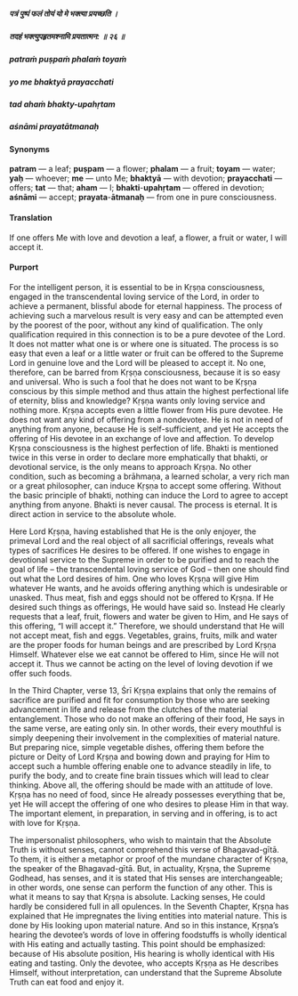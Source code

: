 ##### पत्रं पुष्पं फलं तोयं यो मे भक्त्या प्रयच्छति ।
##### तदहं भक्त्युपहृतमश्नामि प्रयतात्मन: ॥ २६ ॥

##### patraṁ puṣpaṁ phalaṁ toyaṁ
##### yo me bhaktyā prayacchati
##### tad ahaṁ bhakty-upahṛtam
##### aśnāmi prayatātmanaḥ

#### Synonyms

**patram** — a leaf; **puṣpam** — a flower; **phalam** — a fruit; **toyam** — water; **yaḥ** — whoever; **me** — unto Me; **bhaktyā** — with devotion; **prayacchati** — offers; **tat** — that; **aham** — I; **bhakti**-**upahṛtam** — offered in devotion; **aśnāmi** — accept; **prayata**-**ātmanaḥ** — from one in pure consciousness.

#### Translation

If one offers Me with love and devotion a leaf, a flower, a fruit or water, I will accept it.

#### Purport

For the intelligent person, it is essential to be in Kṛṣṇa consciousness, engaged in the transcendental loving service of the Lord, in order to achieve a permanent, blissful abode for eternal happiness. The process of achieving such a marvelous result is very easy and can be attempted even by the poorest of the poor, without any kind of qualification. The only qualification required in this connection is to be a pure devotee of the Lord. It does not matter what one is or where one is situated. The process is so easy that even a leaf or a little water or fruit can be offered to the Supreme Lord in genuine love and the Lord will be pleased to accept it. No one, therefore, can be barred from Kṛṣṇa consciousness, because it is so easy and universal. Who is such a fool that he does not want to be Kṛṣṇa conscious by this simple method and thus attain the highest perfectional life of eternity, bliss and knowledge? Kṛṣṇa wants only loving service and nothing more. Kṛṣṇa accepts even a little flower from His pure devotee. He does not want any kind of offering from a nondevotee. He is not in need of anything from anyone, because He is self-sufficient, and yet He accepts the offering of His devotee in an exchange of love and affection. To develop Kṛṣṇa consciousness is the highest perfection of life. Bhakti is mentioned twice in this verse in order to declare more emphatically that bhakti, or devotional service, is the only means to approach Kṛṣṇa. No other condition, such as becoming a brāhmaṇa, a learned scholar, a very rich man or a great philosopher, can induce Kṛṣṇa to accept some offering. Without the basic principle of bhakti, nothing can induce the Lord to agree to accept anything from anyone. Bhakti is never causal. The process is eternal. It is direct action in service to the absolute whole.

Here Lord Kṛṣṇa, having established that He is the only enjoyer, the primeval Lord and the real object of all sacrificial offerings, reveals what types of sacrifices He desires to be offered. If one wishes to engage in devotional service to the Supreme in order to be purified and to reach the goal of life – the transcendental loving service of God – then one should find out what the Lord desires of him. One who loves Kṛṣṇa will give Him whatever He wants, and he avoids offering anything which is undesirable or unasked. Thus meat, fish and eggs should not be offered to Kṛṣṇa. If He desired such things as offerings, He would have said so. Instead He clearly requests that a leaf, fruit, flowers and water be given to Him, and He says of this offering, “I will accept it.” Therefore, we should understand that He will not accept meat, fish and eggs. Vegetables, grains, fruits, milk and water are the proper foods for human beings and are prescribed by Lord Kṛṣṇa Himself. Whatever else we eat cannot be offered to Him, since He will not accept it. Thus we cannot be acting on the level of loving devotion if we offer such foods.

In the Third Chapter, verse 13, Śrī Kṛṣṇa explains that only the remains of sacrifice are purified and fit for consumption by those who are seeking advancement in life and release from the clutches of the material entanglement. Those who do not make an offering of their food, He says in the same verse, are eating only sin. In other words, their every mouthful is simply deepening their involvement in the complexities of material nature. But preparing nice, simple vegetable dishes, offering them before the picture or Deity of Lord Kṛṣṇa and bowing down and praying for Him to accept such a humble offering enable one to advance steadily in life, to purify the body, and to create fine brain tissues which will lead to clear thinking. Above all, the offering should be made with an attitude of love. Kṛṣṇa has no need of food, since He already possesses everything that be, yet He will accept the offering of one who desires to please Him in that way. The important element, in preparation, in serving and in offering, is to act with love for Kṛṣṇa.

The impersonalist philosophers, who wish to maintain that the Absolute Truth is without senses, cannot comprehend this verse of Bhagavad-gītā. To them, it is either a metaphor or proof of the mundane character of Kṛṣṇa, the speaker of the Bhagavad-gītā. But, in actuality, Kṛṣṇa, the Supreme Godhead, has senses, and it is stated that His senses are interchangeable; in other words, one sense can perform the function of any other. This is what it means to say that Kṛṣṇa is absolute. Lacking senses, He could hardly be considered full in all opulences. In the Seventh Chapter, Kṛṣṇa has explained that He impregnates the living entities into material nature. This is done by His looking upon material nature. And so in this instance, Kṛṣṇa’s hearing the devotee’s words of love in offering foodstuffs is wholly identical with His eating and actually tasting. This point should be emphasized: because of His absolute position, His hearing is wholly identical with His eating and tasting. Only the devotee, who accepts Kṛṣṇa as He describes Himself, without interpretation, can understand that the Supreme Absolute Truth can eat food and enjoy it.